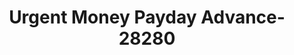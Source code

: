 ---
f_zip-code: 97015
f_state-code: OR
title: Urgent Money Payday Advance-28280
f_phone: 503-777-2274
f_city-only: Clackamas
f_address: 16058 Southeast 82Nd Drive Clackamas
f_location-unique-id: '28280'
slug: urgent-money-payday-advance-28280
updated-on: '2024-05-30T13:46:58.046Z'
created-on: '2024-05-30T13:36:59.803Z'
published-on: '2024-05-30T13:54:32.469Z'
f_city-state: cms/city/clackamas-or.md
f_company: cms/company/urgent-money-payday-advance.md
f_state: cms/state/oregon.md
layout: '[payday-loan].html'
tags: payday-loan
---